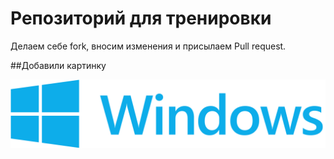 # Репозиторий для тренировки

Делаем себе fork, вносим изменения и присылаем Pull request.

##Добавили картинку

![Windows](windows.png)